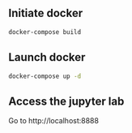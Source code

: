 ## Initiate docker

```bash
docker-compose build
```

## Launch docker

``` bash
docker-compose up -d
```

## Access the jupyter lab

Go to http://localhost:8888
